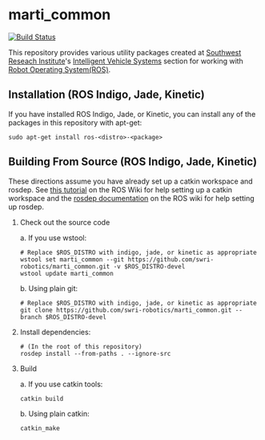 marti_common
==============

[![Build Status](https://travis-ci.org/swri-robotics/marti_common.svg?branch=indigo-devel)](https://travis-ci.org/swri-robotics/marti_common)

This repository provides various utility packages created at [Southwest Reseach Institute](http://www.swri.org)'s [Intelligent Vehicle Systems](http://www.swri.org/4org/d10/isd/ivs/default.htm) section for working with [Robot Operating System(ROS)](http://www.ros.org).

Installation (ROS Indigo, Jade, Kinetic)
-------------

If you have installed ROS Indigo, Jade, or Kinetic, you can install any of the packages in this repository with apt-get:

    sudo apt-get install ros-<distro>-<package>

Building From Source (ROS Indigo, Jade, Kinetic)
------------

These directions assume you have already set up a catkin workspace and rosdep. See [this tutorial](http://wiki.ros.org/catkin/Tutorials/create_a_workspace) on the ROS Wiki for help setting up a catkin workspace and the [rosdep documentation](http://wiki.ros.org/rosdep) on the ROS wiki for help setting up rosdep.

1. Check out the source code

    a. If you use wstool:
    ```
    # Replace $ROS_DISTRO with indigo, jade, or kinetic as appropriate
    wstool set marti_common --git https://github.com/swri-robotics/marti_common.git -v $ROS_DISTRO-devel
    wstool update marti_common
    ```

	b. Using plain git:
    ```
    # Replace $ROS_DISTRO with indigo, jade, or kinetic as appropriate
    git clone https://github.com/swri-robotics/marti_common.git --branch $ROS_DISTRO-devel
    ```
2. Install dependencies:
    ```
    # (In the root of this repository)
    rosdep install --from-paths . --ignore-src
    ```

3. Build

    a. If you use catkin tools:
    
    ```
    catkin build
    ```
    b. Using plain catkin:
    
    ```
    catkin_make
    ```
